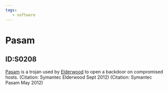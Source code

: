 ```yaml
---
tags:
   - software
---
```

# Pasam
## ID:S0208
[Pasam](software/S0208) is a trojan used by [Elderwood](groups/G0066) to open a backdoor on compromised hosts. (Citation: Symantec Elderwood Sept 2012) (Citation: Symantec Pasam May 2012)
